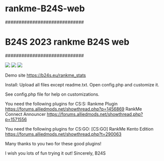# rankme-B24S-web
 #############################
# B24S 2023 rankme B24S web #
#############################

<img src="https://b24s.eu/images/dashboard.jpg">

<img src="https://b24s.eu/images/players.jpg">

<img src="https://b24s.eu/images/ranks.jpg">

Demo site https://b24s.eu/rankme_stats

Install:  Upload all files except readme.txt.
          Open config.php and customize it.

See config.php file for help on customizations.

You need the following plugins for CS:S: Rankme Plugin https://forums.alliedmods.net/showthread.php?p=1456869
                                         RankMe Connect Announcer https://forums.alliedmods.net/showthread.php?p=1571556


You need the following plugins for CS:GO:  [CS:GO] RankMe Kento Edition https://forums.alliedmods.net/showthread.php?t=290063

Many thanks to you two for these good plugins!


I wish you lots of fun trying it out!
Sincerely, B24S
